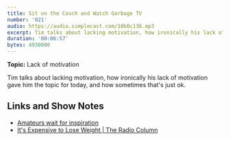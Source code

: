 ```yaml
---
title: Sit on the Couch and Watch Garbage TV
number: '021'
audio: https://audio.simplecast.com/10b0c136.mp3
excerpt: Tim talks about lacking motivation, how ironically his lack of motivation gave him the topic for today, and how sometimes that's just ok.
duration: '00:06:57'
bytes: 4930000
---
```


**Topic:** Lack of motivation

Tim talks about lacking motivation, how ironically his lack of motivation gave him the topic for today, and how sometimes that's just ok.

## Links and Show Notes

- [Amateurs wait for inspiration](https://www.youtube.com/watch?v=CzE73mmDqAE)
- [It's Expensive to Lose Weight \| The Radio Column](https://ttimsmith.com/podcasts/column/its-expensive-to-lose-weight/)
